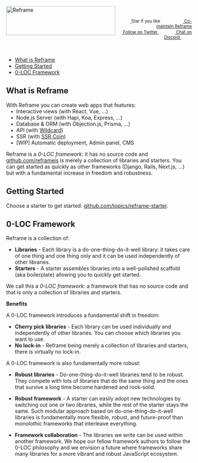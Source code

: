 <a href="/../../#readme">
    <img align="left" src="https://github.com/reframejs/reframe/raw/master/docs/images/logo-with-title-and-slogan.min.svg?sanitize=true" width=296 height=79 style="max-width:100%;" alt="Reframe"/>
</a>
<br/>
<p align="right">
    <sup>
        <a href="#">
            <img
              src="https://github.com/reframejs/reframe/raw/master/docs/images/star.svg?sanitize=true"
              width="16"
              height="12"
            >
        </a>
        Star if you like
        &nbsp;&nbsp;&nbsp;&nbsp;
        &nbsp;&nbsp;&nbsp;&nbsp;
        &nbsp;&nbsp;
        <a href="https://github.com/reframejs/reframe/blob/master/contributing.md">
            <img
              src="https://github.com/reframejs/reframe/raw/master/docs/images/biceps.min.svg?sanitize=true"
              width="16"
              height="14"
            >
            Co-maintain Reframe
        </a>
    </sup>
    <br/>
    <sup>
        <a href="https://twitter.com/reframejs">
            <img
              src="https://github.com/reframejs/reframe/raw/master/docs/images/tw.svg?sanitize=true"
              width="15"
              height="13"
            >
            Follow on Twitter
        </a>
        &nbsp;&nbsp;&nbsp;&nbsp;&nbsp;
        &nbsp;&nbsp;
        <a href="https://discord.gg/kqXf65G">
            <img
              src="https://github.com/reframejs/reframe/raw/master/docs/images/chat.svg?sanitize=true"
              width="14"
              height="10"
            >
            Chat on Discord
        </a>
        &nbsp;&nbsp;&nbsp;&nbsp;
        &nbsp;&nbsp;&nbsp;&nbsp;
    </sup>
</p>
&nbsp;

- [What is Reframe](#what-is-reframe)
- [Getting Started](#getting-started)
- [0-LOC Framework](#0-loc-framework)

## What is Reframe

With Reframe you can create web apps that features:
<br/> &nbsp;&nbsp;&nbsp;&#8226;&nbsp;
Interactive views (with React, Vue, ...)
<br/> &nbsp;&nbsp;&nbsp;&#8226;&nbsp;
Node.js Server (with Hapi, Koa, Express, ...)
<br/> &nbsp;&nbsp;&nbsp;&#8226;&nbsp;
Database & ORM (with Objection.js, Prisma, ...)
<br/> &nbsp;&nbsp;&nbsp;&#8226;&nbsp;
API (with [Wildcard](https://github.com/reframejs/wildcard-api))
<br/> &nbsp;&nbsp;&nbsp;&#8226;&nbsp;
SSR (with [SSR Coin](https://github.com/reframejs/ssr-coin))
<br/> &nbsp;&nbsp;&nbsp;&#8226;&nbsp;
[WIP] Automatic deployment, Admin panel, CMS

Reframe is a *0-LOC framework*: it has no source code and [github.com/reframejs](https://github.com/reframejs) is merely a collection of libraries and starters.
You can get started as quickly as other frameworks (Django, Rails, Next.js, ...) but with a fundamental increase in freedom and robustness.

## Getting Started

Choose a starter to get started: [github.com/topics/reframe-starter](https://github.com/topics/reframe-starter).

## 0-LOC Framework

Reframe is a collection of:
- **Libraries** -
  Each library is a do-one-thing-do-it-well library:
  it takes care of one thing and one thing only and
  it can be used independently of other libraries.
- **Starters** -
  A starter assembles libraries into a well-polished scaffold (aka boilerplate) allowing you to quickly get started.

We call this a *0-LOC framework*: a framework that has no source code and that is only a collection of libraries and starters.

**Benefits**

A 0-LOC framework introduces a fundamental shift in freedom:

- **Cherry pick libraries** -
  Each library can be used individually and independently of other libraries. You can choose which libraries you want to use.
- **No lock-in** -
  Reframe being merely a collection of libraries and starters, there is virtually no lock-in.

A 0-LOC framework is also fundamentally more robust:

- **Robust libraries** -
  Do-one-thing-do-it-well libraries tend to be robust.
  They compete with lots of libraries that do the same thing
  and the ones that survive a long time become hardened and rock-solid.

- **Robust framework** -
  A starter can easily adopt new technologies by switching out one or two libraries, while the rest of the starter stays the same.
  Such modular approach based on do-one-thing-do-it-well libraries is fundamentally more flexible, robust, and future-proof than monolothic frameworks that interleave everything.

- **Framework collaboration** -
  The libraries we write can be used within another framework.
  We hope our fellow framework authors to follow the 0-LOC philosophy and
  we envision a future where frameworks share many libraries for a more vibrant and robust JavaScript ecosystem.
